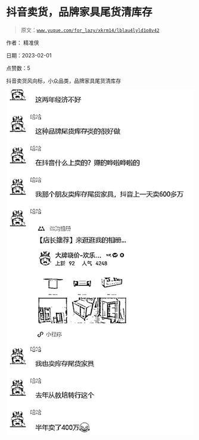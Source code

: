 # 抖音卖货，品牌家具尾货清库存

> 原文：[`www.yuque.com/for_lazy/xkrm14/lblau4lyld1o8v42`](https://www.yuque.com/for_lazy/xkrm14/lblau4lyld1o8v42)



作者： 精准侠 

日期：2023-02-01 

点赞数：5 

抖音卖货风向标，小众品类，品牌家具尾货清库存 

![](img/c1e79518173108e09f38f79bfd714751.png)  

